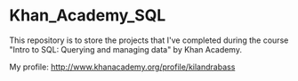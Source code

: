 # Khan_Academy_SQL

This repository is to store the projects that I've completed during the course "Intro to SQL: Querying and managing data" by Khan Academy.

My profile: http://www.khanacademy.org/profile/kilandrabass

